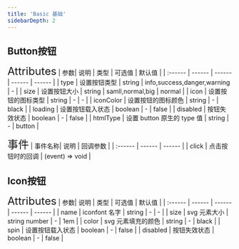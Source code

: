 ```yaml
---
title: 'Basic 基础'
sidebarDepth: 2
---
```

## Button按钮
<ClientOnly>
  <m-button></m-button>
  <font size=5>Attributes</font>
  | 参数| 说明 | 类型 | 可选值 | 默认值 |
  | :------ | ------ | ------ | ------ | ------ |
  | type | 设置按钮类型 | string | info,success,danger,warning | - |
  | size | 设置按钮大小 | string | samll,normal,big | normal |
  | icon | 设置按钮的图标类型 | string | - | - |
  | iconColor | 设置按钮的图标颜色 | string | - | black |
  | loading | 设置按钮载入状态 | boolean | - | false |
  | disabled | 按钮失效状态 | boolean | - | false |
  | htmlType | 设置 button 原生的 type 值 | string | - | button |

  <font size=5>事件</font>
  | 事件名称| 说明 | 回调参数 | 
  | :------ | ------ | ------ | 
  | click | 点击按钮时的回调 | (event) => void |
</ClientOnly>



## Icon按钮
<ClientOnly>
  <m-icon></m-icon>

  <font size=5>Attributes</font>
  | 参数| 说明 | 类型 | 可选值 | 默认值 |
  | :------ | ------ | ------ | ------ | ------ |
  | name | iconfont 名字 | string | - | - |
  | size | svg 元素大小 | string number | - | 1em |
  | color | svg 元素填充的颜色 | string | - | black |
  | spin | 设置按钮载入状态 | boolean | - | false |
  | disabled | 按钮失效状态 | boolean | - | false |
</ClientOnly>